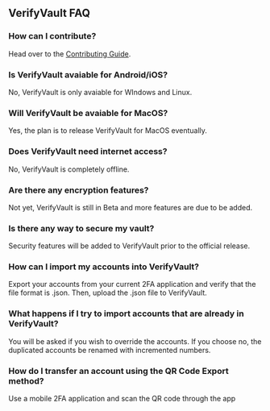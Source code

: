 ## VerifyVault FAQ

### How can I contribute?
Head over to the [Contributing Guide](https://github.com/VerifyVault/VerifyVault/blob/main/CONTRIBUTE.md).

### Is VerifyVault avaiable for Android/iOS?
No, VerifyVault is only avaiable for WIndows and Linux.

### Will VerifyVault be avaiable for MacOS?
Yes, the plan is to release VerifyVault for MacOS eventually.

### Does VerifyVault need internet access?
No, VerifyVault is completely offline.

### Are there any encryption features?
Not yet, VerifyVault is still in Beta and more features are due to be added.

### Is there any way to secure my vault?
Security features will be added to VerifyVault prior to the official release.

### How can I import my accounts into VerifyVault?
Export your accounts from your current 2FA application and verify that the file format is .json. Then, upload the .json file to VerifyVault.

### What happens if I try to import accounts that are already in VerifyVault?
You will be asked if you wish to override the accounts. If you choose no, the duplicated accounts be renamed with incremented numbers.

### How do I transfer an account using the QR Code Export method?
Use a mobile 2FA application and scan the QR code through the app
